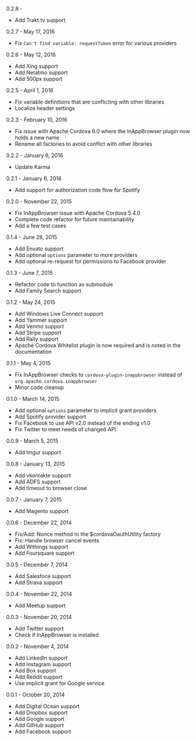 0.2.8 -

* Add Trakt.tv support

0.2.7 - May 17, 2016

* Fix `Can't find variable: requestToken` error for various providers

0.2.6 - May 12, 2016

* Add Xing support
* Add Netatmo support
* Add 500px support

0.2.5 - April 1, 2016

* Fix variable definitions that are conflicting with other libraries
* Localize header settings

0.2.3 - February 10, 2016

* Fix issue with Apache Cordova 6.0 where the InAppBrowser plugin now holds a new name
* Rename all factories to avoid conflict with other libraries

0.2.2 - January 6, 2016

* Update Karma

0.2.1 - January 6, 2016

* Add support for authorization code flow for Spotify

0.2.0 - November 22, 2015

* Fix InAppBrowser issue with Apache Cordova 5.4.0
* Complete code refactor for future maintainability
* Add a few test cases

0.1.4 - June 28, 2015

* Add Envato support
* Add optional `options` parameter to more providers
* Add optional re-request for permissions to Facebook provider

0.1.3 - June 7, 2015

* Refactor code to function as submodule
* Add Family Search support

0.1.2 - May 24, 2015

* Add Windows Live Connect support
* Add Yammer support
* Add Venmo support
* Add Stripe support
* Add Rally support
* Apache Cordova Whitelist plugin is now required and is noted in the documentation

0.1.1 - May 4, 2015

* Fix InAppBrowser checks to `cordova-plugin-inappbrowser` instead of `org.apache.cordova.inappbrowser`
* Minor code cleanup

0.1.0 - March 14, 2015

* Add optional `options` parameter to implicit grant providers
* Add Spotify provider support
* Fix Facebook to use API v2.0 instead of the ending v1.0
* Fix Twitter to meet needs of changed API

0.0.9 - March 5, 2015

* Add Imgur support

0.0.8 - January 13, 2015

* Add vkontakte support
* Add ADFS support
* Add timeout to browser close

0.0.7 - January 7, 2015

* Add Magento support

0.0.6 - December 22, 2014

* Fix/Add: Nonce method to the $cordovaOauthUtility factory
* Fix: Handle browser cancel events
* Add Withings support
* Add Foursquare support

0.0.5 - December 7, 2014

* Add Salesfoce support
* Add Strava support

0.0.4 - November 22, 2014

* Add Meetup support

0.0.3 - November 20, 2014

* Add Twitter support
* Check if InAppBrowser is installed

0.0.2 - November 4, 2014

* Add LinkedIn support
* Add Instagram support
* Add Box support
* Add Reddit support
* Use implicit grant for Google service

0.0.1 - October 20, 2014

* Add Digital Ocean support
* Add Dropbox support
* Add Google support
* Add GitHub support
* Add Facebook support
